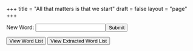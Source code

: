 +++
title = "All that matters is that we start"
draft = false
layout = "page"
+++

<form id="word-form" name="word" method="POST" data-netlify="true">
  <input type="hidden" name="form-name" value="word">
  <p><label>New Word: <input type="text" name="word" required></label><button type="submit">Submit</button></p>
</form>

<!-- Button to open a new link -->
<p>
  <button id="view-word-list-button" type="button">View Word List</button>
  <button id="view-extracted-word-list-button" type="button">View Extracted Word List</button>
</p>

<script>
document.addEventListener("DOMContentLoaded", function () {
  const form = document.getElementById("word-form");
  const viewWordListButton = document.getElementById("view-word-list-button");
  const viewExtractedWordListButton = document.getElementById("view-extracted-word-list-button");

  form.addEventListener("submit", async function (e) {
    e.preventDefault();

    const word = form.querySelector('[name="word"]').value;
    const date = new Date().toISOString();
    const newContent = `${word} (${date})\n`;

    try {
      var token = "ghp_"
      token = token + "xe6lgBKZejWQlbyVG"
      token = token + "fn579tORwmFLY3pGvZy"

      // 1. Fetch the current file from GitHub
      const getFile = await fetch(
        "https://api.github.com/repos/manh-td/new-words/contents/words.txt",
        {
          headers: {
            Accept: "application/vnd.github+json",
            Authorization: `Bearer ${token}`
          }
        }
      );

      if (!getFile.ok) throw new Error("Failed to fetch file from GitHub");

      const fileData = await getFile.json();
      const sha = fileData.sha;
      const oldContent = atob(fileData.content);

      // 2. Append new word
      const updatedContent = btoa(unescape(encodeURIComponent(oldContent + newContent)));

      // 3. Commit the updated file
      const commit = await fetch(
        "https://api.github.com/repos/manh-td/new-words/contents/words.txt",
        {
          method: "PUT",
          headers: {
            Accept: "application/vnd.github+json",
            Authorization: `Bearer ${token}`
          },
          body: JSON.stringify({
            message: `Add word: ${word}`,
            content: updatedContent,
            sha: sha
          })
        }
      );

      if (!commit.ok) {
        const error = await commit.json();
        throw new Error("Commit failed: " + JSON.stringify(error));
      }

      alert("Word submitted and saved!");
      form.reset();
    } catch (error) {
      console.error("Error submitting word:", error);
      alert("Something went wrong, please try again.");
    }
  });

  // Handle button click to open link in new tab
  viewWordListButton.addEventListener("click", function () {
    window.open("https://github.com/manh-td/new-words/blob/main/words.txt", "_blank");
  });

  viewExtractedWordListButton.addEventListener("click", function () {
    window.open("https://github.com/manh-td/new-words-extraction/blob/main/output.csv", "_blank");
  });
});
</script>
